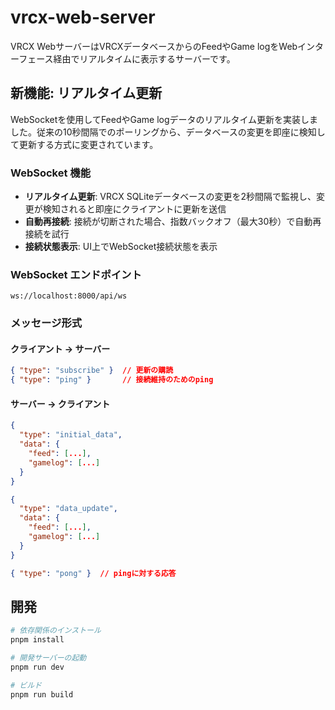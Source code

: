# vrcx-web-server

VRCX WebサーバーはVRCXデータベースからのFeedやGame logをWebインターフェース経由でリアルタイムに表示するサーバーです。

## 新機能: リアルタイム更新

WebSocketを使用してFeedやGame logデータのリアルタイム更新を実装しました。従来の10秒間隔でのポーリングから、データベースの変更を即座に検知して更新する方式に変更されています。

### WebSocket 機能

- **リアルタイム更新**: VRCX SQLiteデータベースの変更を2秒間隔で監視し、変更が検知されると即座にクライアントに更新を送信
- **自動再接続**: 接続が切断された場合、指数バックオフ（最大30秒）で自動再接続を試行
- **接続状態表示**: UI上でWebSocket接続状態を表示

### WebSocket エンドポイント

```
ws://localhost:8000/api/ws
```

### メッセージ形式

#### クライアント → サーバー
```json
{ "type": "subscribe" }  // 更新の購読
{ "type": "ping" }       // 接続維持のためのping
```

#### サーバー → クライアント
```json
{
  "type": "initial_data",
  "data": {
    "feed": [...],
    "gamelog": [...]
  }
}

{
  "type": "data_update", 
  "data": {
    "feed": [...],
    "gamelog": [...]
  }
}

{ "type": "pong" }  // pingに対する応答
```

## 開発

```bash
# 依存関係のインストール
pnpm install

# 開発サーバーの起動
pnpm run dev

# ビルド
pnpm run build
```
